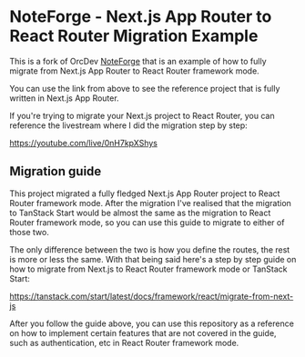 # NoteForge - Next.js App Router to React Router Migration Example

This is a fork of OrcDev [NoteForge](https://github.com/TheOrcDev/noteforge) that is an example of how to fully migrate from Next.js App Router to React Router framework mode.

You can use the link from above to see the reference project that is fully written in Next.js App Router.

If you're trying to migrate your Next.js project to React Router, you can reference the livestream where I did the migration step by step: 

https://youtube.com/live/0nH7kpXShys 

## Migration guide
 
This project migrated a fully fledged Next.js App Router project to React Router framework mode. After the migration I've realised that the
migration to TanStack Start would be almost the same as the migration to React Router framework mode, so you can use this guide to migrate to either of those two.

The only difference between the two is how you define the routes, the rest is more or less the same. With that being said here's a step by step guide on how to migrate
from Next.js to React Router framework mode or TanStack Start:

https://tanstack.com/start/latest/docs/framework/react/migrate-from-next-js

After you follow the guide above, you can use this repository as a reference on how to implement certain features that are not covered in the guide, such as authentication, 
etc in React Router framework mode.